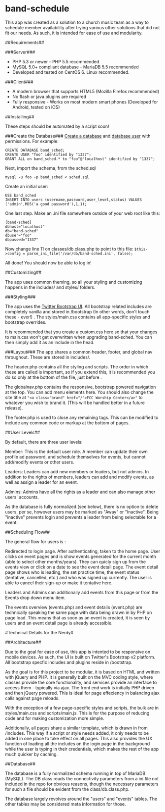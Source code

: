 band-schedule
=============

This app was created as a solution to a church music team as a way to schedule member availability after trying various other solutions that did not fit our needs.  As such, it is intended for ease of use and modularity.

##Requirements##

###Server###
* PHP 5.3 or newer - PHP 5.5 recommended
* MySQL 5.0+ compliant database - MariaDB 5.5 recommended
* Developed and tested on CentOS 6.  Linux recommended.

###Client###

* A modern browser that supports HTML5 (Mozilla Firefox recommended)
* No flash or java plugins are required
* Fully responsive - Works on most modern smart phones (Developed for Android, tested on iOS)

##Installing##

These steps should be automated by a script soon!

###Create the Database###
[Create a database](https://mariadb.com/kb/en/create-database/) and [database user](https://mariadb.com/kb/en/create-user/) with permissions.  For example:

```
CREATE DATABASE band_sched;
CREATE USER "foo" identified by "1337";
GRANT ALL on band_sched.* to "foo"@"localhost" identified by "1337";

```
Next, import the schema, from the sched.sql
```
mysql -u foo -p band_sched < sched.sql
```
Create an initial user:
```
USE band_sched
INSERT INTO users (username,password,user_level,status) VALUES ('admin',MD5('a good password'),1,1);
```
One last step.  Make an .ini file somewhere outside of your web root like this:
```
[band-sched]
dbhost="localhost"
db="band-sched"
dbuser="foo"
dbpasswd="1337"
```
Now change line 11 on classes/db.class.php to point to this file:
```$this->config = parse_ini_file('/var/db/band-sched.ini', false);```

All done!  You should now be able to log in!

##Customizing##

The app uses common theming, so all your styling and customizing happens in the includes/ and styles/ folders.

###Styling###

The app uses the [Twitter Bootstrap UI](http://getbootstrap.com/).  All bootstrap related includes are completely vanilla and stored in /bootstrap (In other words, don't touch these - ever!) .  The styles/main.css contains all app-specific styles and bootstrap overrides.  

It is recommended that you create a custom.css here so that your changes to main.css won't get overwritten when upgrading band-sched.  You can then simply add it as an include in the head.

###Layout###
The app shares a common header, footer, and global nav throughout.  These are stored in includes/.  

The header.php contains all the styling and scripts.  The order in which these are called is important, so if you extend this, it is recommended you do so only at the bottom of the file, just before </head>.

The globalnav.php contains the responsive, bootstrap powered navigation at the top.  You can add menu elements here.  You should also change the site title at ```"<a class="brand" href="/">FCC Worship Center</a>"``` to whatever you wish to brand it.  (This will be handled better in a future release).

The footer.php is used to close any remaining tags.  This can be modified to include any common code or markup at the bottom of pages.

##User Levels##

By default, there are three user levels:

Member: This is the default user role.  A member can update their own profile ad password, and schedule themselves for events, but cannot add/modify events or other users.

Leaders: Leaders can add new members or leaders, but not admins.  In addition to the rights of members, leaders can add and modify events, as well as assign a leader for an event.

Admins: Admins have all the rights as a leader and can also manage other users' accounts.

As the database is fully normalized (see below), there is no option to delete users, per se, however users may be marked as "Away" or "Inactive".  Being "inactive" prevents login and prevents a leader from being selectable for a event.

##Scheduling Flow##

The general flow for users is :

Redirected to login page.  After authenticating, taken to the home page.  User clicks on event pages and is show events generated for the current month (able to select other months/years).  They can quicly sign up from the events view or click on a date to see the event detail page.  The event detail page shows who is leading, the set practice time, the event status (tentative, cancelled, etc.) and who was signed up currently.  The user is able to cancel their sign-up or make it tentative here.

Leaders and Admins can additionally add events from this page or from the Events drop down menu item.  

The events overview (events.php) and event details (event.php) are technically speaking the same page with data being drawn in by PHP on page load.  This means that as soon as an event is created, it is seen by users and an event detail page is already accessible.

#Technical Details for the Nerdy#

##Architecture##

Due to the goal for ease of use, this app is intented to be responsive on mobile devices.  As such, the UI is built on Twitter's Bootstrap v2 platform. All bootstrap specfic includes and plugins reside in /bootstrap.

As the goal is for this project to be modular, it is based on HTML and written with jQuery and PHP.  It is generally built on the MVC coding style, where classes provide the core functionality, and services provide an interface to access them - typically via ajax.  The front end work is initially PHP driven and then jQuery powered.  This is ideal for page effeciency in balancing ajax calls against page reloads.

With the exception of a few page-specific styles and scripts, the bulk are in styles/main.css and scripts/main.js.  This is for the purpose of reducing code and for making customization more simple.

Additionally, all pages share a similar template, which is drawn in from /includes.  This way if a script or style needs added, it only needs to be added in one place to take effect on all pages.  This also provides the UX function of loading all the includes on the login page in the background while the user is typing in their credentials, which makes the rest of the app much quicker by caching.

##Database##

The database is a fully normalized schema running in top of MariaDB (MySQL).  The DB class reads the connectivity parameters from a ini file not included in the repo for obvious reasons, though the necessary parameters for such a file should be evident from the class/db.class.php.

The database largely revolves around the "users" and "events" tables.  The other tables may be considered meta information for those.
